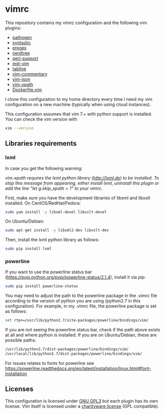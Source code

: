 # vimrc
This repository contains my vimrc configuration and the following vim plugins:

- [pathogen](https://github.com/tpope/vim-pathogen)
- [syntastic](https://github.com/scrooloose/syntastic)
- [eregex](https://github.com/othree/eregex.vim)
- [nerdtree](https://github.com/scrooloose/nerdtree)
- [perl-support](https://github.com/vim-scripts/perl-support.vim)
- [jedi-vim](https://github.com/davidhalter/jedi-vim) 
- [tabline](https://github.com/mkitt/tabline.vim)
- [vim-commentary](https://github.com/tpope/vim-commentary)
- [vim-json](https://github.com/elzr/vim-json)
- [vim-xpath](https://github.com/actionshrimp/vim-xpath)
- [Dockerfile.vim](https://github.com/ekalinin/Dockerfile.vim)

I clone this configuration to my home directory every time I need my vim configuration on a new machine (typically when using cloud instances). 

This configuration assumes that vim 7.+ with python support is installed. You can check the vim version with
```bash
vim --version
```


## Libraries requirements
### lxml
In case you get the following warning: 

*vim-xpath requires the lxml python library (http://lxml.de) to be installed. To stop this message from appearing, either install lxml, uninstall this plugin or add the line "let g:skip_xpath = 1" to your vimrc.*

First, make sure you have the development libraries of libxml and libxslt installed. On CentOS/RedHat/Fedora:

```bash
sudo yum install -y libxml-devel libxslt-devel
```

On Ubuntu/Debian:
```bash
sudo apt-get install -y libxml2-dev libxslt-dev
```


Then, install the lxml python library as follows:

```bash
sudo pip install lxml
```

### powerline
If you want to use the powerline status bar (https://pypi.python.org/pypi/powerline-status/2.1.4), install it via pip:

```bash
sudo pip install powerline-status
```

You may need to adjust the path to the powerline package in the .vimrc file according to the version of python you are using (python2.7 in this configuration). For example, in my .vimrc file, the powerline package is set as follows:
```bash
set rtp+=/usr/lib/python2.7/site-packages/powerline/bindings/vim/
```

If you are not seeing the powerline status bar, check if the path above exists at all and where python is installed. If you are on Ubuntu/Debian, these are possible paths:

```bash
/usr/lib/python2.7/dist-packages/powerline/bindings/vim/
/usr/local/lib/python2.7/dist-packages/powerline/bindings/vim/
```

For issues relates to fonts for powerline see https://powerline.readthedocs.org/en/latest/installation/linux.html#font-installation


## Licenses
This configuration is licensed under [GNU GPL3](https://github.com/cirulls/vimrc/blob/master/LICENSE) but each plugin has its own license. Vim itself is licensed under a [charityware license](https://github.com/vim/vim#copying) (GPL compatible).
